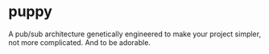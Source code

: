 # puppy
A pub/sub architecture genetically engineered to make your project simpler, not more complicated. And to be adorable.
